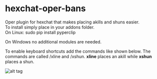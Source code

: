 # hexchat-oper-bans
Oper plugin for hexchat that makes placing akills and shuns easier.  
To install simply place in your addons folder.  
On Linux: sudo pip install pyperclip  
        
On Windows no additional modules are needed.    

To enable keyboard shortcuts add the commands like shown below. 
The commands are called /xline and /xshun. <b>xline</b> places an akill while <b>xshun</b> places a shun. 

![alt tag](http://i.imgur.com/fSf9zyJ.png)
